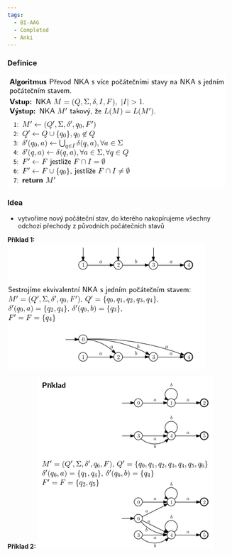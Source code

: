 ```yaml
---
tags:
  - BI-AAG
  - Completed
  - Anki
---
```


### Definice
![](Attachments/Pasted%20image%2020231206212022.png)

### Idea
- vytvoříme nový počáteční stav, do kterého nakopírujeme všechny odchozí přechody z původních počátečních stavů

**Příklad 1:**
![](Attachments/Pasted%20image%2020231206212051.png)

**Příklad 2:**
![](Attachments/Pasted%20image%2020231206212103.png)